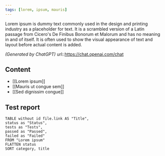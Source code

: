 ```yaml
---
tags: [lorem, ipsum, mauris]
---
```


Lorem ipsum is dummy text commonly used in the design and printing industry as a placeholder for text. It is a scrambled version of a Latin passage from Cicero's De Finibus Bonorum et Malorum and has no meaning in and of itself. It is often used to show the visual appearance of text and layout before actual content is added.

*(Generated by ChatGPT)*
url::https://chat.openai.com/chat

## Content

- [[Lorem ipsum]]
- [[Mauris ut congue sem]]
- [[Sed dignissim congue]]

## Test report

```dataview
TABLE without id file.link AS "Title",
status as "Status",
tests as "Tests",
passed as "Passed",
failed as "Failed"
FROM "Lorem ipsum"
FLATTEN status
SORT category, title
```